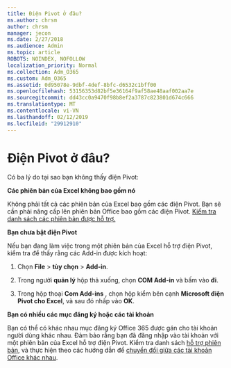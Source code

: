 ```yaml
---
title: Điện Pivot ở đâu?
ms.author: chrsm
author: chrsm
manager: jecon
ms.date: 2/27/2018
ms.audience: Admin
ms.topic: article
ROBOTS: NOINDEX, NOFOLLOW
localization_priority: Normal
ms.collection: Adm_O365
ms.custom: Adm_O365
ms.assetid: 0d95078e-9dbf-4def-8bfc-d6532c1bff00
ms.openlocfilehash: 53156353d82bf5e36164f9af58ae48aaf002aa7e
ms.sourcegitcommit: dd43cc0a9470f98b8ef2a3787c823801d674c666
ms.translationtype: MT
ms.contentlocale: vi-VN
ms.lasthandoff: 02/12/2019
ms.locfileid: "29912910"
---
```

# <a name="where-is-power-pivot"></a>Điện Pivot ở đâu?

Có ba lý do tại sao bạn không thấy điện Pivot:
  
 **Các phiên bản của Excel không bao gồm nó**
  
Không phải tất cả các phiên bản của Excel bao gồm các điện Pivot. Bạn sẽ cần phải nâng cấp lên phiên bản Office bao gồm các điện Pivot. [Kiểm tra danh sách các phiên bản được hỗ trợ.](https://support.office.com/article/aa64e217-4b6e-410b-8337-20b87e1c2a4b.aspx)
  
 **Bạn chưa bật điện Pivot**
  
Nếu bạn đang làm việc trong một phiên bản của Excel hỗ trợ điện Pivot, kiểm tra để thấy rằng các Add-in được kích hoạt:
  
1. Chọn **File** \> **tùy chọn** \> **Add-in**.
    
2. Trong người **quản lý** hộp thả xuống, chọn **COM Add-in** và bấm vào **đi**.
    
3. Trong hộp thoại **Com Add-ins** , chọn hộp kiểm bên cạnh **Microsoft điện Pivot cho Excel**, và sau đó nhấp vào **OK**. 
    
 **Bạn có nhiều các mục đăng ký hoặc các tài khoản**
  
Bạn có thể có khác nhau mục đăng ký Office 365 được gán cho tài khoản người dùng khác nhau. Đảm bảo rằng bạn đã đăng nhập vào tài khoản với một phiên bản của Excel hỗ trợ điện Pivot. Kiểm tra danh sách [hỗ trợ phiên bản](https://support.office.com/article/aa64e217-4b6e-410b-8337-20b87e1c2a4b.aspx), và thực hiện theo các hướng dẫn để [chuyển đổi giữa các tài khoản Office khác nhau](https://support.office.com/article/b9582171-fd1f-4284-9846-bdd72bb28426.aspx#BKMK_WebSwitchAccounts).
  

